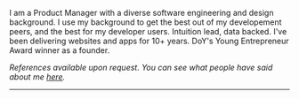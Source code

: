 <p class="full-width">I am a Product Manager with a diverse software engineering and design background. I use my background to get the best out of my developement peers, and the best for my developer users. Intuition lead, data backed. I've been delivering websites and apps for 10+ years. DoY's Young Entrepreneur Award winner as a founder.</p>

<p class="full-width"><i>References available upon request. You can see what people have said about me <a href="https://github.com/mcclowes/mcclowes/blob/master/recommendations.md">here</a>.</i></p>

<hr class="full-width"/>
